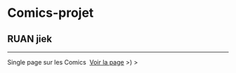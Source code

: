 # Comics-projet
## RUAN jiek


---

Single page sur les Comics&nbsp;
[Voir la page](https://samalairbien.github.io/Comics-Justice_League/) &gt;) &gt;
